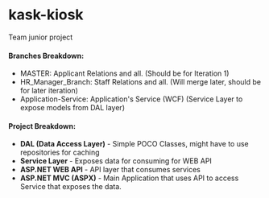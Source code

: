 # kask-kiosk
Team junior project

#### Branches Breakdown:
* MASTER:                 Applicant Relations and all.  (Should be for Iteration 1)
* HR_Manager_Branch:      Staff Relations and all.      (Will merge later, should be for later iteration)
* Application-Service:    Application's Service (WCF)   (Service Layer to expose models from DAL layer)

#### Project Breakdown:
* **DAL (Data Access Layer)** - Simple POCO Classes, might have to use repositories for caching
* **Service Layer**           - Exposes data for consuming for WEB API
* **ASP.NET WEB API**         - API layer that consumes services
* **ASP.NET MVC (ASPX)**      - Main Application that uses API to access Service that exposes the data.
